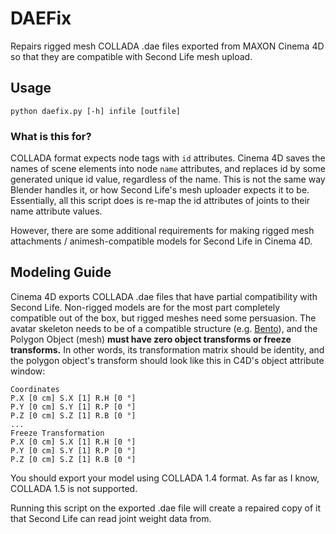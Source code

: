 # DAEFix

Repairs rigged mesh COLLADA .dae files exported from MAXON Cinema 4D so that they are compatible with Second Life mesh upload.

## Usage
```
python daefix.py [-h] infile [outfile]
```

### What is this for?

COLLADA format expects node tags with `id` attributes. Cinema 4D saves the names of scene elements into node `name` attributes, and replaces id by some generated unique id value, regardless of the name. This is not the same way Blender handles it, or how Second Life's mesh uploader expects it to be. Essentially, all this script does is re-map the id attributes of joints to their name attribute values.

However, there are some additional requirements for making rigged mesh attachments / animesh-compatible models for Second Life in Cinema 4D.


## Modeling Guide

Cinema 4D exports COLLADA .dae files that have partial compatibility with Second Life. Non-rigged models are for the most part completely compatible out of the box, but rigged meshes need some persuasion. The avatar skeleton needs to be of a compatible structure (e.g. [Bento](http://wiki.secondlife.com/wiki/Project_Bento_Testing#Current_Content_.26_Resources)), and the Polygon Object (mesh) **must have zero object transforms or freeze transforms.** In other words, its transformation matrix should be identity, and the polygon object's transform should look like this in C4D's object attribute window:

```
Coordinates
P.X [0 cm] S.X [1] R.H [0 °]
P.Y [0 cm] S.Y [1] R.P [0 °]
P.Z [0 cm] S.Z [1] R.B [0 °]
...
Freeze Transformation
P.X [0 cm] S.X [1] R.H [0 °]
P.Y [0 cm] S.Y [1] R.P [0 °]
P.Z [0 cm] S.Z [1] R.B [0 °]
```

You should export your model using COLLADA 1.4 format. As far as I know, COLLADA 1.5 is not supported.


Running this script on the exported .dae file will create a repaired copy of it that Second Life can read joint weight data from.